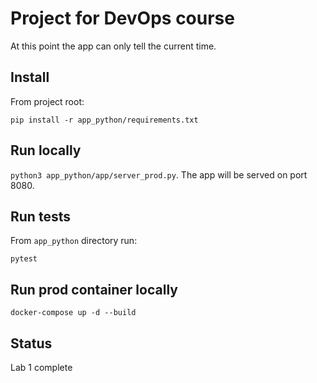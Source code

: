 # Project for DevOps course
At this point the app can only tell the current time.

## Install
From project root:
```
pip install -r app_python/requirements.txt
```

## Run locally
`python3 app_python/app/server_prod.py`. The app will be served on port 8080.

## Run tests
From `app_python` directory run:
```
pytest
```

## Run prod container locally
```
docker-compose up -d --build
```

## Status
Lab 1 complete
